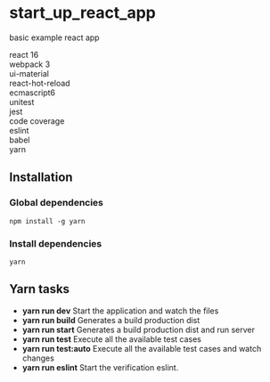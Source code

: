 # start_up_react_app
basic example react app
  
react 16  
webpack 3  
ui-material  
react-hot-reload  
ecmascript6  
unitest  
jest  
code coverage    
eslint  
babel  
yarn

## Installation

### Global dependencies

```
npm install -g yarn
```

### Install dependencies

```
yarn
```


## Yarn tasks

  - **yarn run dev** Start the application and watch the files
  - **yarn run build** Generates a build production dist
  - **yarn run start** Generates a build production dist and run server
  - **yarn run test** Execute all the available test cases
  - **yarn run test:auto** Execute all the available test cases and watch changes
  - **yarn run eslint** Start the verification eslint.
